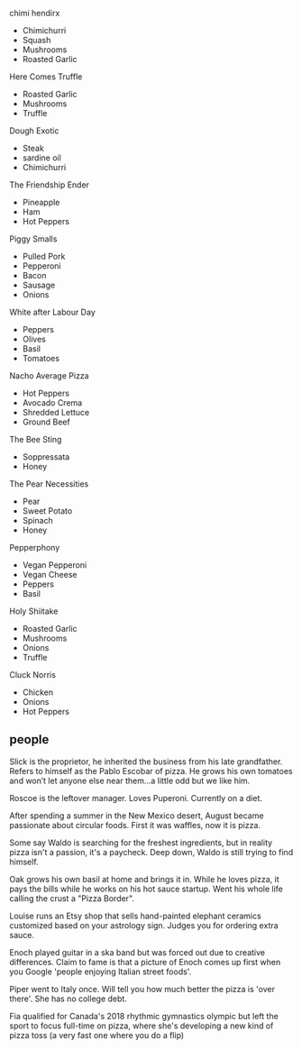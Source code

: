 chimi hendirx

- Chimichurri
- Squash
- Mushrooms
- Roasted Garlic

Here Comes Truffle

- Roasted Garlic
- Mushrooms
- Truffle

Dough Exotic

- Steak
- sardine oil
- Chimichurri

The Friendship Ender

- Pineapple
- Ham
- Hot Peppers

Piggy Smalls

- Pulled Pork
- Pepperoni
- Bacon
- Sausage
- Onions

White after Labour Day

- Peppers
- Olives
- Basil
- Tomatoes

Nacho Average Pizza

- Hot Peppers
- Avocado Crema
- Shredded Lettuce
- Ground Beef

The Bee Sting

- Soppressata
- Honey

The Pear Necessities

- Pear
- Sweet Potato
- Spinach
- Honey

Pepperphony

- Vegan Pepperoni
- Vegan Cheese
- Peppers
- Basil

Holy Shiitake

- Roasted Garlic
- Mushrooms
- Onions
- Truffle

Cluck Norris

- Chicken
- Onions
- Hot Peppers

## people

Slick is the proprietor, he inherited the business from his late grandfather. Refers to himself as the Pablo Escobar of pizza. He grows his own tomatoes and won’t let anyone else near them...a little odd but we like him.

Roscoe is the leftover manager. Loves Puperoni. Currently on a diet.

After spending a summer in the New Mexico desert, August became passionate about circular foods. First it was waffles, now it is pizza.

Some say Waldo is searching for the freshest ingredients, but in reality pizza isn't a passion, it's a paycheck. Deep down, Waldo is still trying to find himself.

Oak grows his own basil at home and brings it in. While he loves pizza, it pays the bills while he works on his hot sauce startup. Went his whole life calling the crust a "Pizza Border".

Louise runs an Etsy shop that sells hand-painted elephant ceramics customized based on your astrology sign. Judges you for ordering extra sauce.

Enoch played guitar in a ska band but was forced out due to creative differences. Claim to fame is that a picture of Enoch comes up first when you Google 'people enjoying Italian street foods'.

Piper went to Italy once. Will tell you how much better the pizza is 'over there'. She has no college debt.

Fia qualified for Canada's 2018 rhythmic gymnastics olympic but left the sport to focus full-time on pizza, where she's developing a new kind of pizza toss (a very fast one where you do a flip)
